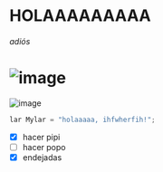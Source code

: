 # HOLAAAAAAAAA
###### adiós
# ![image](https://github.com/user-attachments/assets/bedc2c95-7014-435d-a9e2-dc34e7c3a603)
![image](https://github.com/user-attachments/assets/6a23dee2-358e-48c3-bfc2-edbd3e9ae036)
``` javascript
lar Mylar = "holaaaaa, ihfwherfih!";
```
- [x] hacer pipi
- [ ] hacer popo
- [x] endejadas
